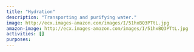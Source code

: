 ```yaml
---
title: "Hydration"
description: "Transporting and purifying water."
image: http://ecx.images-amazon.com/images/I/51hxBQ3PTtL.jpg
amazon-image: http://ecx.images-amazon.com/images/I/51hxBQ3PTtL.jpg
activities: []
purposes:
---
```

